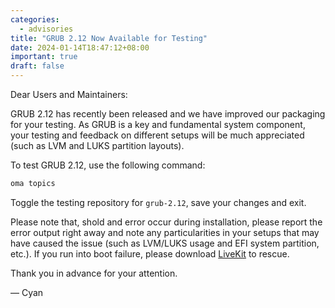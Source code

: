 ```yaml
---
categories:
  - advisories
title: "GRUB 2.12 Now Available for Testing"
date: 2024-01-14T18:47:12+08:00
important: true
draft: false
---
```


Dear Users and Maintainers:

GRUB 2.12 has recently been released and we have improved our packaging for your testing. As GRUB is a key and fundamental system component, your testing and feedback on different setups will be much appreciated (such as LVM and LUKS partition layouts).

To test GRUB 2.12, use the following command:

```sh
oma topics
```

Toggle the testing repository for `grub-2.12`, save your changes and exit.

Please note that, shold and error occur during installation, please report the error output right away and note any particularities in your setups that may have caused the issue (such as LVM/LUKS usage and EFI system partition, etc.). If you run into boot failure, please download [LiveKit](https://aosc.io/downloads) to rescue.

Thank you in advance for your attention.

— Cyan
